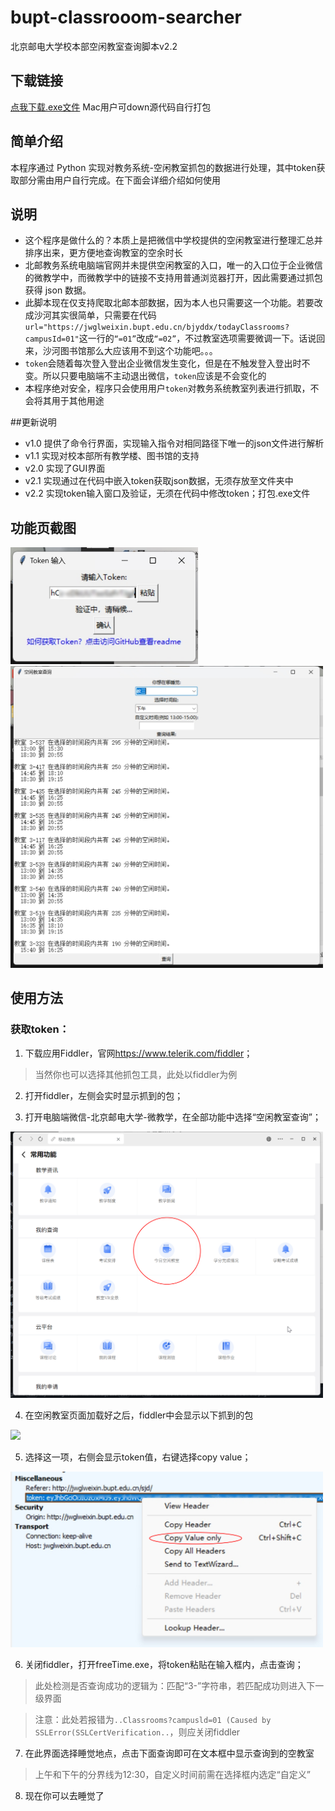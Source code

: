 # bupt-classrooom-searcher

北京邮电大学校本部空闲教室查询脚本v2.2

## 下载链接
[点我下载.exe文件](freeTime.exe)
Mac用户可down源代码自行打包

## 简单介绍

本程序通过 Python 实现对教务系统-空闲教室抓包的数据进行处理，其中token获取部分需由用户自行完成。在下面会详细介绍如何使用

## 说明

- 这个程序是做什么的？本质上是把微信中学校提供的空闲教室进行整理汇总并排序出来，更方便地查询教室的空余时长
- 北邮教务系统电脑端官网并未提供空闲教室的入口，唯一的入口位于企业微信的微教学中，而微教学中的链接不支持用普通浏览器打开，因此需要通过抓包获得 json 数据。
- 此脚本现在仅支持爬取北邮本部数据，因为本人也只需要这一个功能。若要改成沙河其实很简单，只需要在代码 `url="https://jwglweixin.bupt.edu.cn/bjyddx/todayClassrooms?campusId=01"`这一行的`“=01”`改成`“=02”`，不过教室选项需要微调一下。话说回来，沙河图书馆那么大应该用不到这个功能吧。。。
- `token`会随着每次登入登出企业微信发生变化，但是在不触发登入登出时不变。所以只要电脑端不主动退出微信，`token`应该是不会变化的
- 本程序绝对安全，程序只会使用用户`token`对教务系统教室列表进行抓取，不会将其用于其他用途

##更新说明
- v1.0 提供了命令行界面，实现输入指令对相同路径下唯一的json文件进行解析
- v1.1 实现对校本部所有教学楼、图书馆的支持
- v2.0 实现了GUI界面
- v2.1 实现通过在代码中嵌入token获取json数据，无须存放至文件夹中
- v2.2 实现token输入窗口及验证，无须在代码中修改token；打包.exe文件

## 功能页截图
<img src="img_readme/功能页1.png" width="300px">
<img src="img_readme/功能页2.jpg" width="500px">

## 使用方法

### 获取token：
1. 下载应用Fiddler，官网<https://www.telerik.com/fiddler>；
   
> 当然你也可以选择其他抓包工具，此处以fiddler为例

2. 打开fiddler，左侧会实时显示抓到的包；
   
3. 打开电脑端微信-北京邮电大学-微教学，在全部功能中选择“空闲教室查询”；
   
<img src="img_readme/企业微信.png" width="500px">

4. 在空闲教室页面加载好之后，fiddler中会显示以下抓到的包

<img src="img_readme/抓包.png" width="500px">

5. 选择这一项，右侧会显示token值，右键选择copy value；
   
<img src="img_readme/复制token.png" width="500px">

6. 关闭fiddler，打开freeTime.exe，将token粘贴在输入框内，点击查询；
    
> 此处检测是否查询成功的逻辑为：匹配“3-”字符串，若匹配成功则进入下一级界面

> 注意：此处若报错为`..Classrooms?campusld=01 (Caused by SSLError(SSLCertVerification..`，则应关闭fiddler

7. 在此界面选择睡觉地点，点击下面查询即可在文本框中显示查询到的空教室

> 上午和下午的分界线为12:30，自定义时间前需在选择框内选定“自定义”
8. 现在你可以去睡觉了

